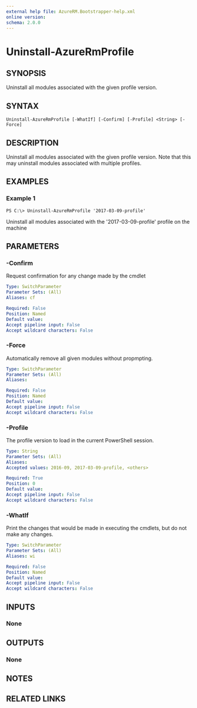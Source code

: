 ```yaml
---
external help file: AzureRM.Bootstrapper-help.xml
online version: 
schema: 2.0.0
---
```


# Uninstall-AzureRmProfile
## SYNOPSIS
Uninstall all modules associated with the given profile version.

## SYNTAX

```
Uninstall-AzureRmProfile [-WhatIf] [-Confirm] [-Profile] <String> [-Force]
```

## DESCRIPTION
Uninstall all modules associated with the given profile version.  Note that this may uninstall modules associated with multiple profiles.

## EXAMPLES

### Example 1
```
PS C:\> Uninstall-AzureRmProfile '2017-03-09-profile'
```

Uninstall all modules associated with the '2017-03-09-profile' profile on the machine

## PARAMETERS

### -Confirm
Request confirmation for any change made by the cmdlet

```yaml
Type: SwitchParameter
Parameter Sets: (All)
Aliases: cf

Required: False
Position: Named
Default value: 
Accept pipeline input: False
Accept wildcard characters: False
```

### -Force
Automatically remove all given modules without propmpting.

```yaml
Type: SwitchParameter
Parameter Sets: (All)
Aliases: 

Required: False
Position: Named
Default value: 
Accept pipeline input: False
Accept wildcard characters: False
```

### -Profile
The profile version to load in the current PowerShell session.

```yaml
Type: String
Parameter Sets: (All)
Aliases: 
Accepted values: 2016-09, 2017-03-09-profile, <others>

Required: True
Position: 0
Default value: 
Accept pipeline input: False
Accept wildcard characters: False
```

### -WhatIf
Print the changes that would be made in executing the cmdlets, but do not make any changes.

```yaml
Type: SwitchParameter
Parameter Sets: (All)
Aliases: wi

Required: False
Position: Named
Default value: 
Accept pipeline input: False
Accept wildcard characters: False
```

## INPUTS

### None


## OUTPUTS

### None

## NOTES

## RELATED LINKS

